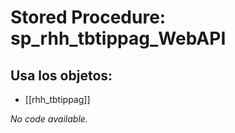 # Stored Procedure: sp_rhh_tbtippag_WebAPI

## Usa los objetos:
- [[rhh_tbtippag]]

*No code available.*
